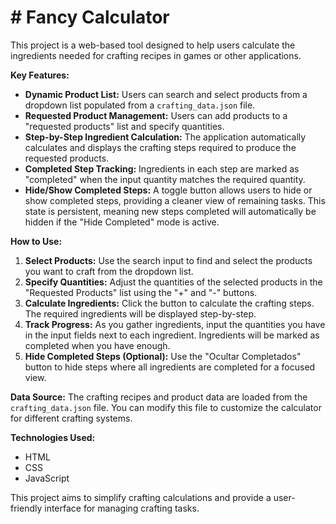 # # Fancy Calculator

This project is a web-based tool designed to help users calculate the ingredients needed for crafting recipes in games or other applications.

**Key Features:**
*   **Dynamic Product List:**  Users can search and select products from a dropdown list populated from a `crafting_data.json` file.
*   **Requested Product Management:**  Users can add products to a "requested products" list and specify quantities.
*   **Step-by-Step Ingredient Calculation:** The application automatically calculates and displays the crafting steps required to produce the requested products.
*   **Completed Step Tracking:**  Ingredients in each step are marked as "completed" when the input quantity matches the required quantity.
*   **Hide/Show Completed Steps:**  A toggle button allows users to hide or show completed steps, providing a cleaner view of remaining tasks. This state is persistent, meaning new steps completed will automatically be hidden if the "Hide Completed" mode is active.


**How to Use:**
1.  **Select Products:** Use the search input to find and select the products you want to craft from the dropdown list.
2.  **Specify Quantities:**  Adjust the quantities of the selected products in the "Requested Products" list using the "+" and "-" buttons.
3.  **Calculate Ingredients:** Click the button to calculate the crafting steps. The required ingredients will be displayed step-by-step.
4.  **Track Progress:**  As you gather ingredients, input the quantities you have in the input fields next to each ingredient. Ingredients will be marked as completed when you have enough.
5.  **Hide Completed Steps (Optional):** Use the "Ocultar Completados" button to hide steps where all ingredients are completed for a focused view.

**Data Source:**
The crafting recipes and product data are loaded from the `crafting_data.json` file.  You can modify this file to customize the calculator for different crafting systems.

**Technologies Used:**
*   HTML
*   CSS
*   JavaScript

This project aims to simplify crafting calculations and provide a user-friendly interface for managing crafting tasks.
